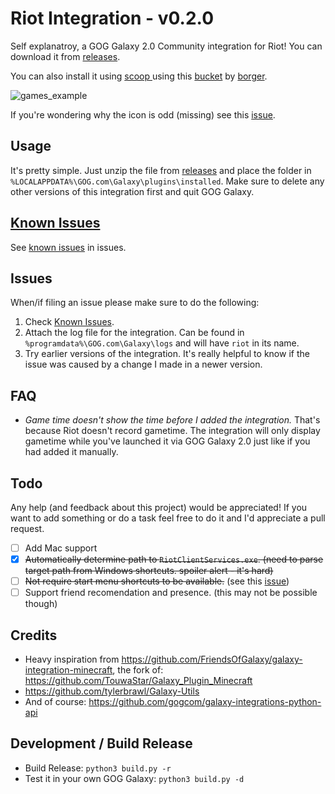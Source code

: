 # Riot Integration - v0.2.0

Self explanatroy, a GOG Galaxy 2.0 Community integration for Riot! You can download it from [releases](https://github.com/urwrstkn8mare/galaxy-riot-integration/releases). 

You can also install it using [scoop ](https://scoop.sh/) using this [bucket](https://github.com/borger/scoop-galaxy-integrations) by [borger](https://github.com/borger).

![games_example](https://raw.githubusercontent.com/urwrstkn8mare/gog-riot-integration/master/screenshot.png)

If you're wondering why the icon is odd (missing) see this [issue](https://github.com/urwrstkn8mare/gog-riot-integration/issues/1#issuecomment-641019594).

## Usage

It's pretty simple. Just unzip the file from [releases](https://github.com/urwrstkn8mare/gog-riot-integration/releases) and place the folder in `%LOCALAPPDATA%\GOG.com\Galaxy\plugins\installed`. Make sure to delete any other versions of this integration first and quit GOG Galaxy.

## [Known Issues](https://github.com/urwrstkn8mare/galaxy-riot-integration/labels/known%20issue)

See [known issues](https://github.com/urwrstkn8mare/galaxy-riot-integration/labels/known%20issue) in issues.

## Issues

When/if filing an issue please make sure to do the following:

1. Check [Known Issues](#known-issues).
2. Attach the log file for the integration. Can be found in `%programdata%\GOG.com\Galaxy\logs` and will have `riot` in its name.
3. Try earlier versions of the integration. It's really helpful to know if the issue was caused by a change I made in a newer version.

## FAQ

- _Game time doesn't show the time before I added the integration._
  That's because Riot doesn't record gametime. The integration will only display gametime while you've launched it via GOG Galaxy 2.0 just like if you had added it manually.

## Todo

Any help (and feedback about this project) would be appreciated! If you want to add something or do a task feel free to do it and I'd appreciate a pull request.

- [ ] Add Mac support
- [x] ~~Automatically determine path to `RiotClientServices.exe`. (need to parse target path from Windows shortcuts. spoiler alert - it's hard)~~
- [ ] ~~Not require start menu shortcuts to be available.~~ (see this [issue](https://github.com/urwrstkn8mare/galaxy-riot-integration/issues/6))
- [ ] Support friend recomendation and presence. (this may not be possible though)

## Credits

- Heavy inspiration from <https://github.com/FriendsOfGalaxy/galaxy-integration-minecraft>, the fork of: <https://github.com/TouwaStar/Galaxy_Plugin_Minecraft>
- <https://github.com/tylerbrawl/Galaxy-Utils>
- And of course: <https://github.com/gogcom/galaxy-integrations-python-api>

## Development / Build Release

- Build Release: `python3 build.py -r`
- Test it in your own GOG Galaxy: `python3 build.py -d`
